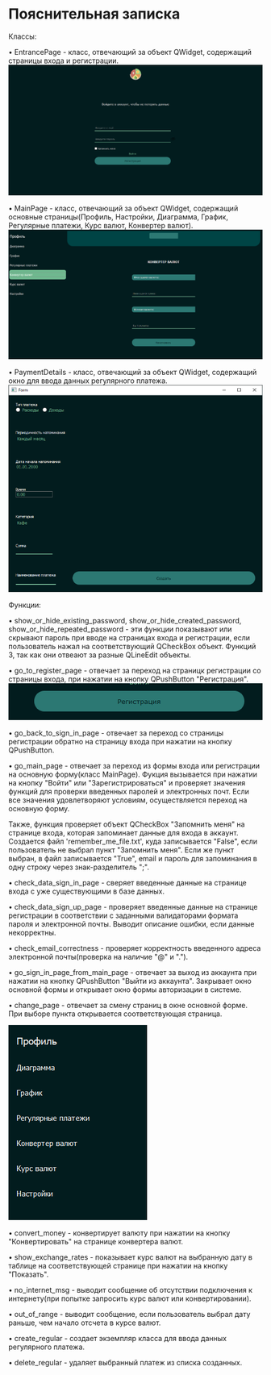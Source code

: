 # Пояснительная записка

Классы:

• EntrancePage - класс, отвечающий за объект QWidget, содержащий страницы входа и регистрации.
![img.png](images_for_note/img_4.png)

• MainPage - класс, отвечающий за объект QWidget, содержащий основные страницы(Профиль, Настройки, Диаграмма, График,
Регулярные платежи, Курс валют, Конвертер валют).
![img.png](images_for_note/img.png)

• PaymentDetails - класс, отвечающий за объект QWidget, содержащий окно для ввода данных регулярного платежа.
![img.png](images_for_note/img_3.png)

Функции:

• show_or_hide_existing_password, show_or_hide_created_password, show_or_hide_repeated_password - эти функции показывают
или скрывают пароль при вводе на страницах входа и регистрации, если пользователь нажал на соответствующий QCheckBox
объект. Функций 3, так как они отвеают за разные QLineEdit объекты.

• go_to_register_page - отвечает за переход на страницк регистрации со страницы входа, при нажатии на кнопку
QPushButton "Регистрация".
![img.png](images_for_note/img_1.png)

• go_back_to_sign_in_page - отвечает за переход со страницы регистрации обратно на страницу входа при нажатии на кнопку
QPushButton.

• go_main_page - отвечает за переход из формы входа или регистрации на основную форму(класс MainPage). Фукция вызывается
при нажатии на кнопку "Войти" или "Зарегистрироваться" и проверяет значения функций для проверки введенных паролей и
электронных почт. Если все значения удовлетворяют условиям, осуществляется переход на основную форму.

Также, функция проверяет объект QCheckBox "Запомнить меня" на странице входа, которая запоминает данные для входа в
аккаунт. Создается файл 'remember_me_file.txt', куда записывается "False", если пользователь не выбрал пункт "Запомнить
меня". Если же пункт выбран, в файл записывается "True", email и пароль для запоминания в одну строку через
знак-разделитель ";".

• check_data_sign_in_page - сверяет введенные данные на странице входа с уже существующими в базе данных.

• check_data_sign_up_page - проверяет введенные данные на странице регистрации в соответствии с заданными валидаторами
формата пароля и электронной почты. Выводит описание ошибки, если данные некорректны.

• check_email_correctness - проверяет корректность введенного адреса электронной почты(проверка на наличие "@" и ".").

• go_sign_in_page_from_main_page - отвечает за выход из аккаунта при нажатии на кнопку QPushButton "Выйти из аккаунта".
Закрывает окно основной формы и открывает окно формы авторизации в системе.

• change_page - отвечает за смену страниц в окне основной форме. При выборе пункта открывается соответствующая страница.

![img.png](images_for_note/img_2.png)

• convert_money - конвертирует валюту при нажатии на кнопку "Конвертировать" на странице конвертера валют.

• show_exchange_rates - показывает курс валют на выбранную дату в таблице на соответствующей странице при нажатии на
кнопку "Показать".

• no_internet_msg - выводит сообщение об отсутствии подключения к интернету(при попытке запросить курс валют или конвертировании).

• out_of_range - выводит сообщение, если пользователь выбрал дату раньше, чем начало отсчета в курсе валют.

• create_regular - создает экземпляр класса для ввода данных регулярного платежа. 

• delete_regular - удаляет выбранный платеж из списка созданных. 